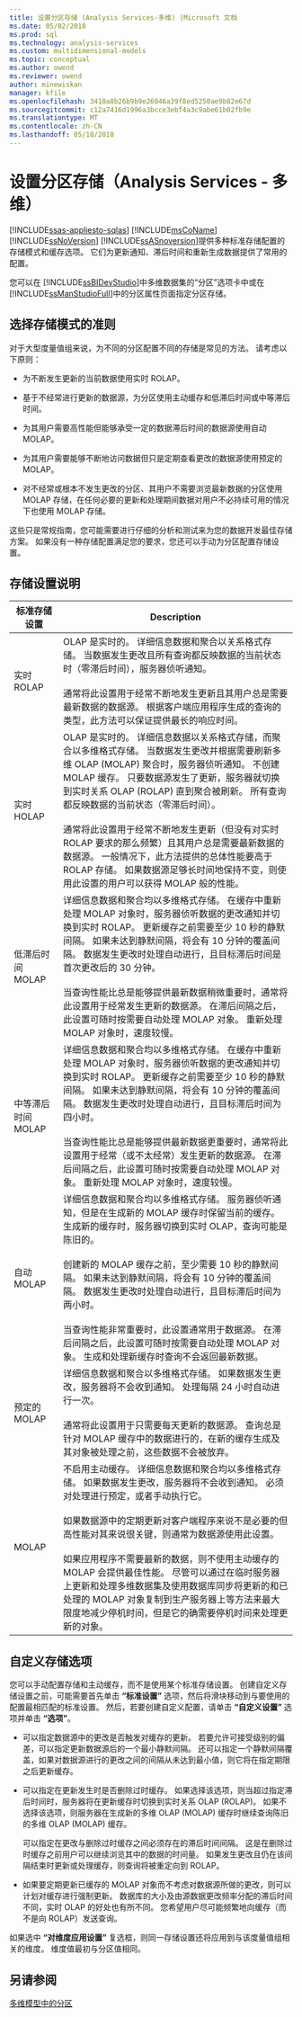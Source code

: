 ```yaml
---
title: 设置分区存储 (Analysis Services-多维) |Microsoft 文档
ms.date: 05/02/2018
ms.prod: sql
ms.technology: analysis-services
ms.custom: multidimensional-models
ms.topic: conceptual
ms.author: owend
ms.reviewer: owend
author: minewiskan
manager: kfile
ms.openlocfilehash: 3410a8b26b9b9e26046a39f8ed5250ae9b82e67d
ms.sourcegitcommit: c12a7416d1996a3bcce3ebf4a3c9abe61b02fb9e
ms.translationtype: MT
ms.contentlocale: zh-CN
ms.lasthandoff: 05/10/2018
---
```

# <a name="set-partition-storage-analysis-services---multidimensional"></a>设置分区存储（Analysis Services - 多维）
[!INCLUDE[ssas-appliesto-sqlas](../../includes/ssas-appliesto-sqlas.md)]
  [!INCLUDE[msCoName](../../includes/msconame-md.md)][!INCLUDE[ssNoVersion](../../includes/ssnoversion-md.md)] [!INCLUDE[ssASnoversion](../../includes/ssasnoversion-md.md)]提供多种标准存储配置的存储模式和缓存选项。 它们为更新通知、滞后时间和重新生成数据提供了常用的配置。  
  
 您可以在 [!INCLUDE[ssBIDevStudio](../../includes/ssbidevstudio-md.md)]中多维数据集的“分区”选项卡中或在 [!INCLUDE[ssManStudioFull](../../includes/ssmanstudiofull-md.md)]中的分区属性页面指定分区存储。  
  
## <a name="guidelines-for-choosing-a-storage-mode"></a>选择存储模式的准则  
 对于大型度量值组来说，为不同的分区配置不同的存储是常见的方法。 请考虑以下原则：  
  
-   为不断发生更新的当前数据使用实时 ROLAP。  
  
-   基于不经常进行更新的数据源，为分区使用主动缓存和低滞后时间或中等滞后时间。  
  
-   为其用户需要高性能但能够承受一定的数据滞后时间的数据源使用自动 MOLAP。  
  
-   为其用户需要能够不断地访问数据但只是定期查看更改的数据源使用预定的 MOLAP。  
  
-   对不经常或根本不发生更改的分区、其用户不需要浏览最新数据的分区使用 MOLAP 存储，在任何必要的更新和处理期间数据对用户不必持续可用的情况下也使用 MOLAP 存储。  
  
 这些只是常规指南，您可能需要进行仔细的分析和测试来为您的数据开发最佳存储方案。 如果没有一种存储配置满足您的要求，您还可以手动为分区配置存储设置。  
  
## <a name="storage-settings-descriptions"></a>存储设置说明  
  
|标准存储设置|Description|  
|------------------------------|-----------------|  
|实时 ROLAP|OLAP 是实时的。 详细信息数据和聚合以关系格式存储。 当数据发生更改且所有查询都反映数据的当前状态时（零滞后时间），服务器侦听通知。<br /><br /> 通常将此设置用于经常不断地发生更新且其用户总是需要最新数据的数据源。 根据客户端应用程序生成的查询的类型，此方法可以保证提供最长的响应时间。|  
|实时 HOLAP|OLAP 是实时的。 详细信息数据以关系格式存储，而聚合以多维格式存储。 当数据发生更改并根据需要刷新多维 OLAP (MOLAP) 聚合时，服务器侦听通知。 不创建 MOLAP 缓存。 只要数据源发生了更新，服务器就切换到实时关系 OLAP (ROLAP) 直到聚合被刷新。 所有查询都反映数据的当前状态（零滞后时间）。<br /><br /> 通常将此设置用于经常不断地发生更新（但没有对实时 ROLAP 要求的那么频繁）且其用户总是需要最新数据的数据源。 一般情况下，此方法提供的总体性能要高于 ROLAP 存储。 如果数据源足够长时间地保持不变，则使用此设置的用户可以获得 MOLAP 般的性能。|  
|低滞后时间 MOLAP|详细信息数据和聚合均以多维格式存储。 在缓存中重新处理 MOLAP 对象时，服务器侦听数据的更改通知并切换到实时 ROLAP。 更新缓存之前需要至少 10 秒的静默间隔。 如果未达到静默间隔，将会有 10 分钟的覆盖间隔。 数据发生更改时处理自动进行，且目标滞后时间是首次更改后的 30 分钟。<br /><br /> 当查询性能比总是能够提供最新数据稍微重要时，通常将此设置用于经常发生更新的数据源。 在滞后间隔之后，此设置可随时按需要自动处理 MOLAP 对象。 重新处理 MOLAP 对象时，速度较慢。|  
|中等滞后时间 MOLAP|详细信息数据和聚合均以多维格式存储。 在缓存中重新处理 MOLAP 对象时，服务器侦听数据的更改通知并切换到实时 ROLAP。 更新缓存之前需要至少 10 秒的静默间隔。 如果未达到静默间隔，将会有 10 分钟的覆盖间隔。 数据发生更改时处理自动进行，且目标滞后时间为四小时。<br /><br /> 当查询性能比总是能够提供最新数据更重要时，通常将此设置用于经常（或不太经常）发生更新的数据源。 在滞后间隔之后，此设置可随时按需要自动处理 MOLAP 对象。 重新处理 MOLAP 对象时，速度较慢。|  
|自动 MOLAP|详细信息数据和聚合均以多维格式存储。 服务器侦听通知，但是在生成新的 MOLAP 缓存时保留当前的缓存。 生成新的缓存时，服务器切换到实时 OLAP，查询可能是陈旧的。<br /><br /> 创建新的 MOLAP 缓存之前，至少需要 10 秒的静默间隔。 如果未达到静默间隔，将会有 10 分钟的覆盖间隔。 数据发生更改时处理自动进行，且目标滞后时间为两小时。<br /><br /> 当查询性能非常重要时，此设置通常用于数据源。 在滞后间隔之后，此设置可随时按需要自动处理 MOLAP 对象。 生成和处理新缓存时查询不会返回最新数据。|  
|预定的 MOLAP|详细信息数据和聚合以多维格式存储。 如果数据发生更改，服务器将不会收到通知。 处理每隔 24 小时自动进行一次。<br /><br /> 通常将此设置用于只需要每天更新的数据源。 查询总是针对 MOLAP 缓存中的数据进行的，在新的缓存生成及其对象被处理之前，这些数据不会被放弃。|  
|MOLAP|不启用主动缓存。 详细信息数据和聚合均以多维格式存储。 如果数据发生更改，服务器将不会收到通知。 必须对处理进行预定，或者手动执行它。<br /><br /> 如果数据源中的定期更新对客户端程序来说不是必要的但高性能对其来说很关键，则通常为数据源使用此设置。<br /><br /> 如果应用程序不需要最新的数据，则不使用主动缓存的 MOLAP 会提供最佳性能。 尽管可以通过在临时服务器上更新和处理多维数据集及使用数据库同步将更新的和已处理的 MOLAP 对象复制到生产服务器上等方法来最大限度地减少停机时间，但是它的确需要停机时间来处理更新的对象。|  
  
## <a name="custom-storage-options"></a>自定义存储选项  
 您可以手动配置存储和主动缓存，而不是使用某个标准存储设置。 创建自定义存储设置之前，可能需要首先单击 **“标准设置”** 选项，然后将滑块移动到与要使用的配置最相匹配的标准设置。 然后，若要创建自定义配置，请单击 **“自定义设置”** 选项并单击 **“选项”**。  
  
-   可以指定数据源中的更改是否触发对缓存的更新。 若要允许可接受级别的偏差，可以指定更新数据源后的一个最小静默间隔。 还可以指定一个静默间隔覆盖，如果对数据源进行的更改之间的间隔从未达到最小值，则它将在指定期限之后更新缓存。  
  
-   可以指定在更新发生时是否删除过时缓存。 如果选择该选项，则当超过指定滞后时间时，服务器将在更新缓存时切换到实时关系 OLAP (ROLAP)。 如果不选择该选项，则服务器在生成新的多维 OLAP (MOLAP) 缓存时继续查询陈旧的多维 OLAP (MOLAP) 缓存。  
  
     可以指定在更改与删除过时缓存之间必须存在的滞后时间间隔。 这是在删除过时缓存之前用户可以继续浏览其中的数据的时间量。 如果发生更改且仍在该间隔结束时更新或处理缓存，则查询将被重定向到 ROLAP。  
  
-   如果要定期更新已缓存的 MOLAP 对象而不考虑对数据源所做的更改，则可以计划对缓存进行强制更新。 数据库的大小及由源数据更改频率分配的滞后时间不同，实时 OLAP 的好处也有所不同。 您希望用户尽可能频繁地向缓存（而不是向 ROLAP）发送查询。  
  
 如果选中 **“对维度应用设置”** 复选框，则同一存储设置还将应用到与该度量值组相关的维度。 维度值最初与分区值相同。  
  
## <a name="see-also"></a>另请参阅  
 [多维模型中的分区](../../analysis-services/multidimensional-models/partitions-in-multidimensional-models.md)  
  
  
